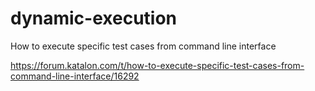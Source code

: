 # dynamic-execution
How to execute specific test cases from command line interface

https://forum.katalon.com/t/how-to-execute-specific-test-cases-from-command-line-interface/16292
